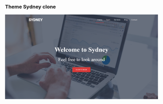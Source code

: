 ### Theme Sydney clone

[![Background image Sydney theme](/img/sydBg.png)](https://sydney-by-edu.netlify.app/)